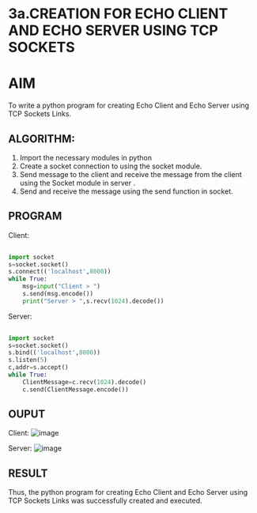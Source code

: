 # 3a.CREATION FOR ECHO CLIENT AND ECHO SERVER USING TCP SOCKETS
# AIM
To write a python program for creating Echo Client and Echo Server using TCP
Sockets Links.
## ALGORITHM:
1. Import the necessary modules in python
2. Create a socket connection to using the socket module.
3. Send message to the client and receive the message from the client using the Socket module in
 server .
4. Send and receive the message using the send function in socket.
## PROGRAM
Client:
```py
 
import socket 
s=socket.socket() 
s.connect(('localhost',8000)) 
while True: 
    msg=input("Client > ") 
    s.send(msg.encode()) 
    print("Server > ",s.recv(1024).decode())  
```

Server:
```py
 
import socket 
s=socket.socket() 
s.bind(('localhost',8000)) 
s.listen(5) 
c,addr=s.accept() 
while True: 
    ClientMessage=c.recv(1024).decode() 
    c.send(ClientMessage.encode()) 
```
## OUPUT

Client:
![image](https://github.com/user-attachments/assets/2124427f-3394-4f04-8777-f0538d072e25)

Server:
![image](https://github.com/user-attachments/assets/5b03a1bd-d061-49c3-96b6-9d3f5b2365a0)


## RESULT
Thus, the python program for creating Echo Client and Echo Server using TCP Sockets Links 
was successfully created and executed.
